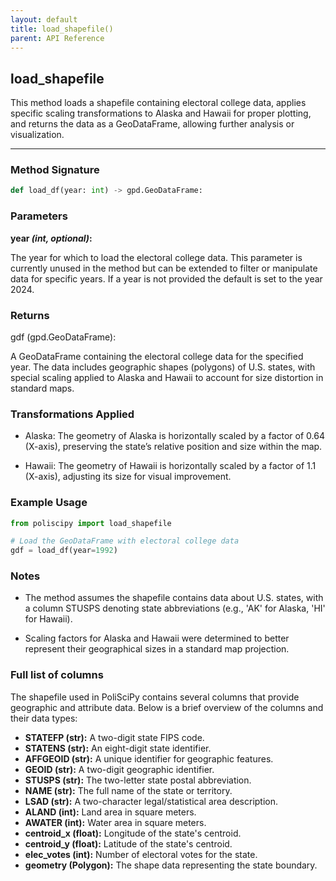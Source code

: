 ```yaml
---
layout: default
title: load_shapefile()
parent: API Reference
---
```


## load_shapefile

This method loads a shapefile containing electoral college data, applies specific scaling transformations to Alaska and Hawaii for proper plotting, and returns the data as a GeoDataFrame, allowing further analysis or visualization.

---

### Method Signature

```python
def load_df(year: int) -> gpd.GeoDataFrame:
```

### Parameters

**year *(int, optional)*:**

The year for which to load the electoral college data. This parameter is currently unused in the method but can be extended to filter or manipulate data for specific years. If a year is not provided the default is set to the year 2024.

### Returns

gdf (gpd.GeoDataFrame):

A GeoDataFrame containing the electoral college data for the specified year. The data includes geographic shapes (polygons) of U.S. states, with special scaling applied to Alaska and Hawaii to account for size distortion in standard maps.

### Transformations Applied

- Alaska: The geometry of Alaska is horizontally scaled by a factor of 0.64 (X-axis), preserving the state’s relative position and size within the map.

- Hawaii: The geometry of Hawaii is horizontally scaled by a factor of 1.1 (X-axis), adjusting its size for visual improvement.

### Example Usage

```python
from poliscipy import load_shapefile

# Load the GeoDataFrame with electoral college data
gdf = load_df(year=1992)
```

### Notes

- The method assumes the shapefile contains data about U.S. states, with a column STUSPS denoting state abbreviations (e.g., 'AK' for Alaska, 'HI' for Hawaii).

- Scaling factors for Alaska and Hawaii were determined to better represent their geographical sizes in a standard map projection.

### Full list of columns

The shapefile used in PoliSciPy contains several columns that provide geographic and attribute data. Below is a brief overview of the columns and their data types:

- **STATEFP (str):** A two-digit state FIPS code.
- **STATENS (str):** An eight-digit state identifier.
- **AFFGEOID (str):** A unique identifier for geographic features.
- **GEOID (str):** A two-digit geographic identifier.
- **STUSPS (str):** The two-letter state postal abbreviation.
- **NAME (str):** The full name of the state or territory.
- **LSAD (str):** A two-character legal/statistical area description.
- **ALAND (int):** Land area in square meters.
- **AWATER (int):** Water area in square meters.
- **centroid_x (float):** Longitude of the state's centroid.
- **centroid_y (float):** Latitude of the state's centroid.
- **elec_votes (int):** Number of electoral votes for the state.
- **geometry (Polygon):** The shape data representing the state boundary.